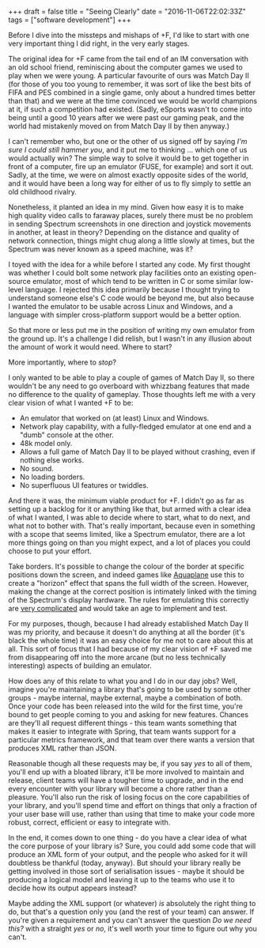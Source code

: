 +++
draft = false
title = "Seeing Clearly"
date = "2016-11-06T22:02:33Z"
tags = ["software development"]
+++

Before I dive into the missteps and mishaps of +F, I'd like to start with one very important thing I did right,
in the very early stages.

The original idea for +F came from the tail end of an IM conversation with an old school friend, reminiscing
about the computer games we used to play when we were young. A particular favourite of ours was Match Day II
(for those of you too young to remember, it was sort of like the best bits of FIFA and PES combined in a single game,
only about a hundred times better than that) and we were at the time convinced we would be world champions at it,
if such a competition had existed. (Sadly, eSports wasn't to come into being until a good 10 years after we were past
our gaming peak, and the world had mistakenly moved on from Match Day II by then anyway.)

I can't remember who, but one or the other of us signed off by saying *I'm sure I could still hammer you*, and
it put me to thinking ... which one of us would actually win? The simple way to solve it would be to get together
in front of a computer, fire up an emulator (FUSE, for example) and sort it out. Sadly, at the time, we were
on almost exactly opposite sides of the world, and it would have been a long way for either of us to fly simply
to settle an old childhood rivalry.

Nonetheless, it planted an idea in my mind. Given how easy it is to make high quality video calls to faraway
places, surely there must be no problem in sending Spectrum screenshots in one direction and joystick movements
in another, at least in theory? Depending on the distance and quality of network connection, things might chug
along a little slowly at times, but the Spectrum was never known as a speed machine, was it?

I toyed with the idea for a while before I started any code. My first thought was whether I could bolt some
network play facilities onto an existing open-source emulator, most of which tend to be written in C or some
similar low-level language. I rejected this idea primarily because I thought trying to understand someone
else's C code would be beyond me, but also because I wanted the emulator to be usable across Linux and
Windows, and a language with simpler cross-platform support would be a better option.

So that more or less put me in the position of writing my own emulator from the ground up. It's a challenge I
did relish, but I wasn't in any illusion about the amount of work it would need. Where to start?

More importantly, where to *stop*?

I only wanted to be able to play a couple of games of Match Day II, so there wouldn't be any need to go overboard
with whizzbang features that made no difference to the quality of gameplay. Those thoughts left me with a very clear
vision of what I wanted +F to be:

* An emulator that worked on (at least) Linux and Windows.
* Network play capability, with a fully-fledged emulator at one end and a "dumb" console at the other.
* 48k model only.
* Allows a full game of Match Day II to be played without crashing, even if nothing else works.
* No sound.
* No loading borders.
* No superfluous UI features or twiddles.

And there it was, the minimum viable product for +F. I didn't go as far as setting up a backlog for it or
anything like that, but armed with a clear idea of what I wanted, I was able to decide where to start, what to do
next, and what not to bother with. That's really important, because even in something with a scope that seems
limited, like a Spectrum emulator, there are a lot more things going on than you might expect, and a lot of
places you could choose to put your effort.

Take borders. It's possible to change the colour of the border at specific positions down the screen, and
indeed games like [Aquaplane](http://www.worldofspectrum.org/infoseekid.cgi?id=0000227) use this to create a
"horizon" effect that spans the full width of the screen. However, making the change at the correct position
is intimately linked with the timing of the Spectrum's display hardware. The rules for emulating this correctly
are [very complicated](http://www.worldofspectrum.org/faq/reference/48kreference.htm#ZXSpectrum) and would take
an age to implement and test.

For my purposes, though, because I had already established Match Day II was my priority, and because it
doesn't do anything at all the border (it's black the whole time) it was an easy choice for me not to care
about this at all. This sort of focus that I had because of my clear vision of +F saved me from
disappearing off into the more arcane (but no less technically interesting) aspects of building an emulator.

How does any of this relate to what you and I do in our day jobs? Well, imagine you're maintaining a library
that's going to be used by some other groups - maybe internal, maybe external, maybe a combination of both.
Once your code has been released into the wild for the first time, you're bound to get people coming to you and
asking for new features. Chances are they'll all request different things - this team wants something that
makes it easier to integrate with Spring, that team wants support for a particular metrics framework, and that
team over there wants a version that produces XML rather than JSON.

Reasonable though all these requests may be, if you say *yes* to all of them, you'll end up with a bloated
library, it'll be more involved to maintain and release, client teams will have a tougher time to upgrade,
and in the end every encounter with your library will become a chore rather than a pleasure. You'll also run
the risk of losing focus on the core capabilities of your library, and you'll spend time and effort on things
that only a fraction of your user base will use, rather than using that time to make your code more robust,
correct, efficient or easy to integrate with.

In the end, it comes down to one thing - do you have a clear idea of what the core purpose of your library is?
Sure, you could add some code that will produce an XML form of your output, and the people who asked for it
will doubtless be thankful (today, anyway). But should your library really be getting involved in those sort of
serialisation issues - maybe it should be producing a logical model and leaving it up to the teams who use it
to decide how its output appears instead?

Maybe adding the XML support (or whatever) *is* absolutely the right thing to do, but that's a question only
you (and the rest of your team) can answer. If you're given a requirement and you can't answer the question
*Do we need this?* with a straight *yes* or *no*, it's well worth your time to figure out why you can't.
